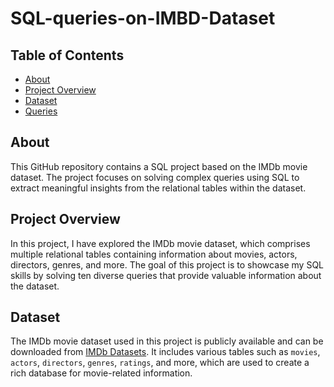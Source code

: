 # SQL-queries-on-IMBD-Dataset

## Table of Contents

- [About](#about)
- [Project Overview](#project-overview)
- [Dataset](#dataset)
- [Queries](#queries)

## About

This GitHub repository contains a SQL project based on the IMDb movie dataset. The project focuses on solving complex queries using SQL to extract meaningful insights from the relational tables within the dataset.

## Project Overview

In this project, I have explored the IMDb movie dataset, which comprises multiple relational tables containing information about movies, actors, directors, genres, and more. The goal of this project is to showcase my SQL skills by solving ten diverse queries that provide valuable information about the dataset.

## Dataset

The IMDb movie dataset used in this project is publicly available and can be downloaded from [IMDb Datasets](https://www.imdb.com/interfaces/). It includes various tables such as `movies`, `actors`, `directors`, `genres`, `ratings`, and more, which are used to create a rich database for movie-related information.


